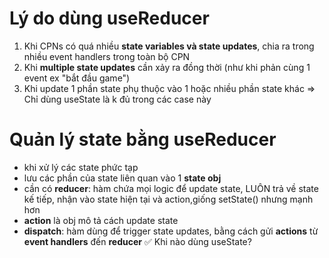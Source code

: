 # Lý do dùng useReducer

1. Khi CPNs có quá nhiều **state variables và state updates**, chia ra trong nhiều event handlers trong toàn bộ CPN
2. Khi **multiple state updates** cần xảy ra đồng thời (như khi phản cùng 1 event ex "bắt đầu game")
3. Khi update 1 phần state phụ thuộc vào 1 hoặc nhiều phần state khác
   => Chỉ dùng useState là k đủ trong các case này

# Quản lý state bằng useReducer

- khi xử lý các state phức tạp
- lưu các phần của state liên quan vào 1 **state obj**
- cần có **reducer**: hàm chứa mọi logic để update state, LUÔN trả về state kế tiếp, nhận vào state hiện tại và action,giống setState() nhưng mạnh hơn
- **action** là obj mô tả cách update state
- **dispatch**: hàm dùng để trigger state updates, bằng cách gửi **actions** từ **event handlers** đến **reducer**
  ✅ Khi nào dùng useState?
